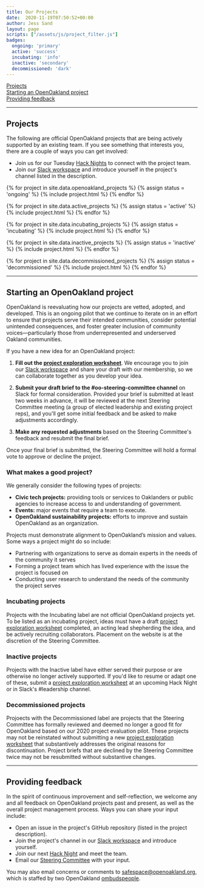 ```yaml
---
title: Our Projects
date:  2020-11-19T07:50:52+00:00
author: Jess Sand
layout: page
scripts: ["/assets/js/project_filter.js"]
badges:
  ongoing: 'primary'
  active: 'success'
  incubating: 'info'
  inactive: 'secondary'
  decommissioned: 'dark'
---
```


[Projects](#projects)  
[Starting an OpenOakland project](#becoming-an-openoakland-project)  
[Providing feedback](#providing-feedback)  

---

## Projects

The following are official OpenOakland projects that are being actively supported by an existing team. If you see something that interests you, there are a couple of ways you can get involved:

- Join us for our Tuesday [Hack Nights](https://www.meetup.com/OpenOakland/events/) to connect with the project team.
- Join our [Slack workspace](http://slack.openoakland.org/) and introduce yourself in the project's channel listed in the description.

<project-filter>
  <div class="project-filter__toolbar"></div>
  <!-- Ongoing -->
  {% for project in site.data.openoakland_projects %}
  {% assign status = 'ongoing' %}
  {% include project.html %}
  {% endfor %}

  <!-- Active -->
  {% for project in site.data.active_projects %}
  {% assign status = 'active' %}
  {% include project.html %}
  {% endfor %}

  <!-- Incubating -->
  {% for project in site.data.incubating_projects %}
  {% assign status = 'incubating' %}
  {% include project.html %}
  {% endfor %}

  <!-- Inactive -->
  {% for project in site.data.inactive_projects %}
  {% assign status = 'inactive' %}
  {% include project.html %}
  {% endfor %}

  <!-- Decommissioned -->
  {% for project in site.data.decommissioned_projects %}
  {% assign status = 'decommissioned' %}
  {% include project.html %}
  {% endfor %}
</project-filter>

---

## Starting an OpenOakland project

OpenOakland is reevaluating how our projects are vetted, adopted, and developed. This is an ongoing pilot that we continue to iterate on in an effort to ensure that projects serve their intended communities, consider potential unintended consequences, and foster greater inclusion of community voices—particularly those from underrepresented and underserved Oakland communities.

If you have a new idea for an OpenOakland project:

1. **Fill out the [project exploration worksheet](https://docs.google.com/document/d/1k24P9JiAUEzJLPFRDjVh7aRZexax6NUhfPFLSI3R80M/edit?usp=sharing)**. We encourage you to join our [Slack workspace](http://slack.openoakland.org/) and share your draft with our membership, so we can collaborate together as you develop your idea.

2. **Submit your draft brief to the #oo-steering-committee channel** on Slack for formal consideration. Provided your brief is submitted at least two weeks in advance, it will be reviewed at the next Steering Committee meeting (a group of elected leadership and existing project reps), and you'll get some initial feedback and be asked to make adjustments accordingly.

3. **Make any requested adjustments** based on the Steering Committee's feedback and resubmit the final brief.

Once your final brief is submitted, the Steering Committee will hold a formal vote to approve or decline the project.

### What makes a good project?

We generally consider the following types of projects:

- **Civic tech projects:** providing tools or services to Oaklanders or public agencies to increase access to and understanding of government.
- **Events:** major events that require a team to execute.
- **OpenOakland sustainability projects:** efforts to improve and sustain OpenOakland as an organization.

Projects must demonstrate alignment to OpenOakland’s mission and values. Some ways a project might do so include:

- Partnering with organizations to serve as domain experts in the needs of the community it serves
- Forming a project team which has lived experience with the issue the project is focused on
- Conducting user research to understand the needs of the community the project serves

### Incubating projects

Projects with the <span class="badge badge-{{ page.badges['incubating'] }}">Incubating</span> label are not official OpenOakland projects yet. To be listed as an incubating project, ideas must have a draft [project exploration worksheet](https://docs.google.com/document/d/1k24P9JiAUEzJLPFRDjVh7aRZexax6NUhfPFLSI3R80M/edit?usp=sharing) completed, an acting lead shepherding the idea, and be actively recruiting collaborators. Placement on the website is at the discretion of the Steering Committee.

### Inactive projects

Projects with the <span class="badge badge-{{ page.badges['inactive'] }}">Inactive</span> label have either served their purpose or are otherwise no longer actively supported. If you'd like to resume or adapt one of these, submit a [project exploration worksheet](https://docs.google.com/document/d/1k24P9JiAUEzJLPFRDjVh7aRZexax6NUhfPFLSI3R80M/edit?usp=sharing) at an upcoming Hack Night or in Slack's #leadership channel.

### Decommissioned projects

Projoects with the <span class="badge badge-{{ page.badges['decommissioned'] }}">Decommissioned</span> label are projects that the Steering Committee has formally reviewed and deemed no longer a good fit for OpenOakland based on our 2020 project evaluation pilot. These projects may not be reinstated without submitting a new [project exploration worksheet](https://docs.google.com/document/d/1k24P9JiAUEzJLPFRDjVh7aRZexax6NUhfPFLSI3R80M/edit?usp=sharing) that substantively addresses the original reasons for discontinuation. Project briefs that are declined by the Steering Committee twice may not be resubmitted without substantive changes.

---

## Providing feedback

In the spirit of continuous improvement and self-reflection, we welcome any and all feedback on OpenOakland projects past and present, as well as the overall project management process. Ways you can share your input include:

- Open an issue in the project's GitHub repository (listed in the project description).
- Join the project's channel in our [Slack workspace](http://slack.openoakland.org/) and introduce yourself.
- Join our next [Hack Night](https://www.meetup.com/OpenOakland/events/) and meet the team.
- Email our [Steering Committee](mailto:steering@openoakland.org) with your input.

You may also email concerns or comments to <safespace@openoakland.org>, which is staffed by two OpenOakland [ombudspeople](https://docs.google.com/document/d/1QR-fr1WnmXkZoVNmWnZ9drzfmaZoPkodEOx-PkExt94/edit#heading=h.3t0te9n2wr7m).

